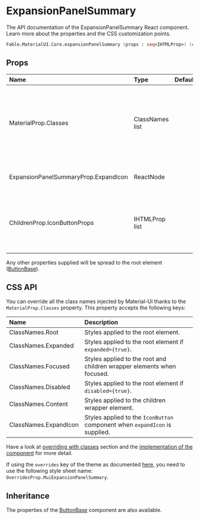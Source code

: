 # ExpansionPanelSummary

<p class="description">The API documentation of the ExpansionPanelSummary React component. Learn more about the properties and the CSS customization points.</p>

```fsharp
Fable.MaterialUI.Core.expansionPanelSummary (props : seq<IHTMLProp>) (children : seq<ReactElement>) : ReactElement
```



## Props

| Name | Type | Default | Description |
|:-----|:-----|:--------|:------------|
| <span class="prop-name">MaterialProp.Classes</span> | <span class="prop-type">ClassNames list</span> |   | Override or extend the styles applied to the component.  See CSS API below for more details.  |
| <span class="prop-name">ExpansionPanelSummaryProp.ExpandIcon</span> | <span class="prop-type">ReactNode</span> |   | The icon to display as the expand indicator. |
| <span class="prop-name">ChildrenProp.IconButtonProps</span> | <span class="prop-type">IHTMLProp list</span> |   | Properties applied to the `TouchRipple` element wrapping the expand icon. |

Any other properties supplied will be spread to the root element ([ButtonBase](#/api/button-base)).

## CSS API

You can override all the class names injected by Material-UI thanks to the `MaterialProp.Classes` property.
This property accepts the following keys:


| Name | Description |
|:-----|:------------|
| <span class="prop-name">ClassNames.Root</span> | Styles applied to the root element.
| <span class="prop-name">ClassNames.Expanded</span> | Styles applied to the root element if `expanded={true}`.
| <span class="prop-name">ClassNames.Focused</span> | Styles applied to the root and children wrapper elements when focused.
| <span class="prop-name">ClassNames.Disabled</span> | Styles applied to the root element if `disabled={true}`.
| <span class="prop-name">ClassNames.Content</span> | Styles applied to the children wrapper element.
| <span class="prop-name">ClassNames.ExpandIcon</span> | Styles applied to the `IconButton` component when `expandIcon` is supplied.

Have a look at [overriding with classes](#/customization/overrides) section
and the [implementation of the component](https://github.com/mui-org/material-ui/tree/master/packages/material-ui/src/ExpansionPanelSummary/ExpansionPanelSummary.js)
for more detail.

If using the `overrides` key of the theme as documented
[here](#/customization/themes),
you need to use the following style sheet name: `OverridesProp.MuiExpansionPanelSummary`.

## Inheritance

The properties of the [ButtonBase](#/api/button-base) component are also available.
<!-- You can take advantage of this behavior to [target nested components](/guides/api/#spread). -->

<!--## Demos-->

<!--- [Expansion Panels](/demos/expansion-panels/)-->

